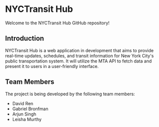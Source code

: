 #  NYCTransit Hub

Welcome to the NYCTransit Hub GitHub repository!

## Introduction

NYCTransit Hub is a web application in development that aims to provide real-time updates, schedules, and transit information for New York City's public transportation system. It will utilize the MTA API to fetch data and present it to users in a user-friendly interface.

## Team Members

The project is being developed by the following team members:

- David Ren
- Gabriel Bronfman
- Arjun Singh
- Leisha Murthy

